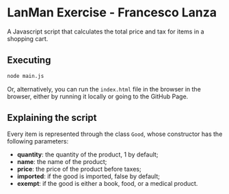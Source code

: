 # LanMan Exercise - Francesco Lanza

A Javascript script that calculates the total price and tax for items in a shopping cart.

## Executing

```bash
node main.js
```

Or, alternatively, you can run the `index.html` file in the browser in the browser, either by running it locally or going to the GitHub Page.

## Explaining the script

Every item is represented through the class `Good`, whose constructor has the following parameters:

- **quantity**: the quantity of  the product, 1 by default;
- **name**: the name of the product;
- **price**: the price of the product before taxes;
- **imported**: if the good is imported, false by default;
- **exempt**: if the good is either a book, food, or a medical product.
